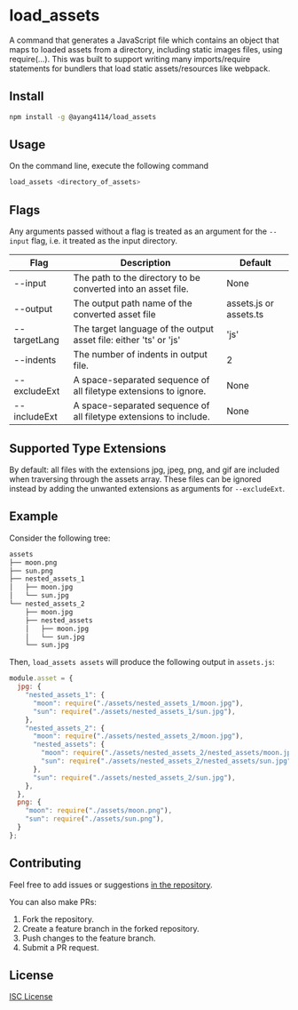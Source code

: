 # load_assets
A command that generates a JavaScript file which contains an object that maps to loaded assets from a directory, including static images files, using require(...). 
This was built to support writing many imports/require statements for bundlers that load static assets/resources like webpack.

## Install
```bash
npm install -g @ayang4114/load_assets
```

## Usage

On the command line, execute the following command
```bash
load_assets <directory_of_assets>
```

## Flags

Any arguments passed without a flag is treated as an argument for the `--input` flag, i.e. it treated as the input directory.

|Flag|Description|Default
|-------------|---|---|
|--input     | The path to the directory to be converted into an asset file. | None
|--output    | The output path name of the converted asset file | assets.js or assets.ts
|--targetLang| The target language of the output asset file: either 'ts' or 'js' | 'js'
|--indents   | The number of indents in output file. | 2
|--excludeExt| A space-separated sequence of all filetype extensions to ignore. | None
|--includeExt| A space-separated sequence of all filetype extensions to include. | None

## Supported Type Extensions

By default: all files with the extensions jpg, jpeg, png, and gif are included when traversing through the assets array. These files can be ignored instead by adding the unwanted extensions as arguments for `--excludeExt`.

## Example
Consider the following tree:
```txt
assets
├── moon.png
├── sun.png
├── nested_assets_1
│   ├── moon.jpg
│   └── sun.jpg
└── nested_assets_2
    ├── moon.jpg
    ├── nested_assets
    │   ├── moon.jpg
    │   └── sun.jpg
    └── sun.jpg
```

Then, `load_assets assets` will produce the following output in `assets.js`:

```javascript
module.asset = {
  jpg: {
    "nested_assets_1": {
      "moon": require("./assets/nested_assets_1/moon.jpg"),
      "sun": require("./assets/nested_assets_1/sun.jpg"),
    },
    "nested_assets_2": {
      "moon": require("./assets/nested_assets_2/moon.jpg"),
      "nested_assets": {
        "moon": require("./assets/nested_assets_2/nested_assets/moon.jpg"),
        "sun": require("./assets/nested_assets_2/nested_assets/sun.jpg"),
      },
      "sun": require("./assets/nested_assets_2/sun.jpg"),
    },
  },
  png: {
    "moon": require("./assets/moon.png"),
    "sun": require("./assets/sun.png"),
  }
};
```

## Contributing

Feel free to add issues or suggestions [in the repository](https://github.com/ayang4114/load_assets/issues/new).

You can also make PRs:
1) Fork the repository.
2) Create a feature branch in the forked repository.
3) Push changes to the feature branch.
4) Submit a PR request.

## License

[ISC License](LICENSE.md)